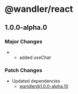 # @wandler/react

## 1.0.0-alpha.0

### Major Changes

- - added useChat

### Patch Changes

- Updated dependencies
  - wandler@1.0.0-alpha.10
